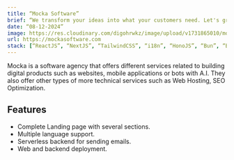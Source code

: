```yaml
---
title: “Mocka Software”
brief: “We transform your ideas into what your customers need. Let's grow your business together.”
date: “08-12-2024”
image: https://res.cloudinary.com/digohrwkz/image/upload/v1731865010/mocka-preview_okzc2i.png
url: https://mockasoftware.com
stack: [“ReactJS”, “NextJS”, “TailwindCSS”, “i18n”, “HonoJS”, “Bun”, “Brevo”]
---
```


Mocka is a software agency that offers different services related to building digital products such as websites, mobile applications or bots with A.I. They also offer other types of more technical services such as Web Hosting, SEO Optimization.

## Features

- Complete Landing page with several sections.
- Multiple language support.
- Serverless backend for sending emails.
- Web and backend deployment.
